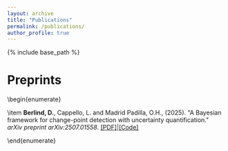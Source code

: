 ```yaml
---
layout: archive
title: "Publications"
permalink: /publications/
author_profile: true
---
```


{% include base_path %}

# Preprints

\begin{enumerate}

\item **Berlind, D.**, Cappello, L. and Madrid Padilla, O.H., (2025). "A Bayesian framework for change-point detection with uncertainty quantification." *arXiv preprint arXiv:2507.01558*. [[PDF]](https://arxiv.org/abs/2507.01558)|[[Code]](https://github.com/davis-berlind/BCMP25)

\end{enumerate}
